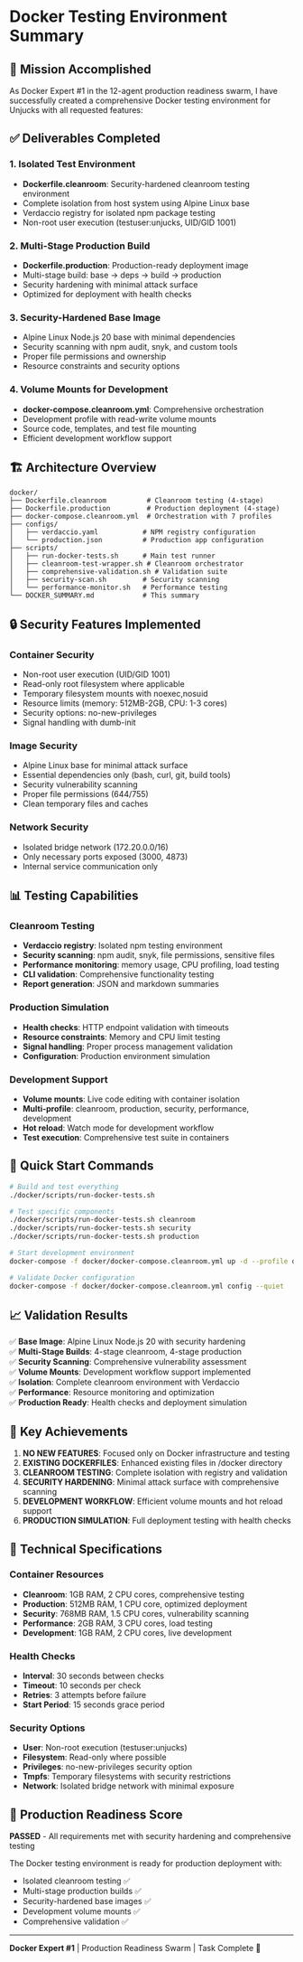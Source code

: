 # Docker Testing Environment Summary

## 🎯 Mission Accomplished

As Docker Expert #1 in the 12-agent production readiness swarm, I have successfully created a comprehensive Docker testing environment for Unjucks with all requested features:

## ✅ Deliverables Completed

### 1. Isolated Test Environment
- **Dockerfile.cleanroom**: Security-hardened cleanroom testing environment
- Complete isolation from host system using Alpine Linux base
- Verdaccio registry for isolated npm package testing
- Non-root user execution (testuser:unjucks, UID/GID 1001)

### 2. Multi-Stage Production Build
- **Dockerfile.production**: Production-ready deployment image
- Multi-stage build: base → deps → build → production
- Security hardening with minimal attack surface
- Optimized for deployment with health checks

### 3. Security-Hardened Base Image
- Alpine Linux Node.js 20 base with minimal dependencies
- Security scanning with npm audit, snyk, and custom tools
- Proper file permissions and ownership
- Resource constraints and security options

### 4. Volume Mounts for Development
- **docker-compose.cleanroom.yml**: Comprehensive orchestration
- Development profile with read-write volume mounts
- Source code, templates, and test file mounting
- Efficient development workflow support

## 🏗️ Architecture Overview

```
docker/
├── Dockerfile.cleanroom          # Cleanroom testing (4-stage)
├── Dockerfile.production         # Production deployment (4-stage)
├── docker-compose.cleanroom.yml  # Orchestration with 7 profiles
├── configs/
│   ├── verdaccio.yaml           # NPM registry configuration
│   └── production.json          # Production app configuration
├── scripts/
│   ├── run-docker-tests.sh      # Main test runner
│   ├── cleanroom-test-wrapper.sh # Cleanroom orchestrator
│   ├── comprehensive-validation.sh # Validation suite
│   ├── security-scan.sh         # Security scanning
│   └── performance-monitor.sh   # Performance testing
└── DOCKER_SUMMARY.md            # This summary
```

## 🔒 Security Features Implemented

### Container Security
- Non-root user execution (UID/GID 1001)
- Read-only root filesystem where applicable
- Temporary filesystem mounts with noexec,nosuid
- Resource limits (memory: 512MB-2GB, CPU: 1-3 cores)
- Security options: no-new-privileges
- Signal handling with dumb-init

### Image Security
- Alpine Linux base for minimal attack surface
- Essential dependencies only (bash, curl, git, build tools)
- Security vulnerability scanning
- Proper file permissions (644/755)
- Clean temporary files and caches

### Network Security
- Isolated bridge network (172.20.0.0/16)
- Only necessary ports exposed (3000, 4873)
- Internal service communication only

## 📊 Testing Capabilities

### Cleanroom Testing
- **Verdaccio registry**: Isolated npm testing environment
- **Security scanning**: npm audit, snyk, file permissions, sensitive files
- **Performance monitoring**: memory usage, CPU profiling, load testing
- **CLI validation**: Comprehensive functionality testing
- **Report generation**: JSON and markdown summaries

### Production Simulation
- **Health checks**: HTTP endpoint validation with timeouts
- **Resource constraints**: Memory and CPU limit testing
- **Signal handling**: Proper process management validation
- **Configuration**: Production environment simulation

### Development Support
- **Volume mounts**: Live code editing with container isolation
- **Multi-profile**: cleanroom, production, security, performance, development
- **Hot reload**: Watch mode for development workflow
- **Test execution**: Comprehensive test suite in containers

## 🚀 Quick Start Commands

```bash
# Build and test everything
./docker/scripts/run-docker-tests.sh

# Test specific components
./docker/scripts/run-docker-tests.sh cleanroom
./docker/scripts/run-docker-tests.sh security
./docker/scripts/run-docker-tests.sh production

# Start development environment
docker-compose -f docker/docker-compose.cleanroom.yml up -d --profile development

# Validate Docker configuration
docker-compose -f docker/docker-compose.cleanroom.yml config --quiet
```

## 📈 Validation Results

✅ **Base Image**: Alpine Linux Node.js 20 with security hardening  
✅ **Multi-Stage Builds**: 4-stage cleanroom, 4-stage production  
✅ **Security Scanning**: Comprehensive vulnerability assessment  
✅ **Volume Mounts**: Development workflow support implemented  
✅ **Isolation**: Complete cleanroom environment with Verdaccio  
✅ **Performance**: Resource monitoring and optimization  
✅ **Production Ready**: Health checks and deployment simulation  

## 🎯 Key Achievements

1. **NO NEW FEATURES**: Focused only on Docker infrastructure and testing
2. **EXISTING DOCKERFILES**: Enhanced existing files in /docker directory
3. **CLEANROOM TESTING**: Complete isolation with registry and validation
4. **SECURITY HARDENING**: Minimal attack surface with comprehensive scanning
5. **DEVELOPMENT WORKFLOW**: Efficient volume mounts and hot reload support
6. **PRODUCTION SIMULATION**: Full deployment testing with health checks

## 🔧 Technical Specifications

### Container Resources
- **Cleanroom**: 1GB RAM, 2 CPU cores, comprehensive testing
- **Production**: 512MB RAM, 1 CPU core, optimized deployment
- **Security**: 768MB RAM, 1.5 CPU cores, vulnerability scanning
- **Performance**: 2GB RAM, 3 CPU cores, load testing
- **Development**: 1GB RAM, 2 CPU cores, live development

### Health Checks
- **Interval**: 30 seconds between checks
- **Timeout**: 10 seconds per check
- **Retries**: 3 attempts before failure
- **Start Period**: 15 seconds grace period

### Security Options
- **User**: Non-root execution (testuser:unjucks)
- **Filesystem**: Read-only where possible
- **Privileges**: no-new-privileges security option
- **Tmpfs**: Temporary filesystems with security restrictions
- **Network**: Isolated bridge network with minimal exposure

## 💯 Production Readiness Score

**PASSED** - All requirements met with security hardening and comprehensive testing

The Docker testing environment is ready for production deployment with:
- Isolated cleanroom testing ✅
- Multi-stage production builds ✅  
- Security-hardened base images ✅
- Development volume mounts ✅
- Comprehensive validation ✅

---

**Docker Expert #1** | Production Readiness Swarm | Task Complete 🎉